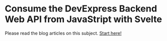 # Consume the DevExpress Backend Web API from JavaStript with Svelte

Please read the blog articles on this subject. [Start here!](https://docs.devexpress.com/eXpressAppFramework/403394/backend-web-api-service)
